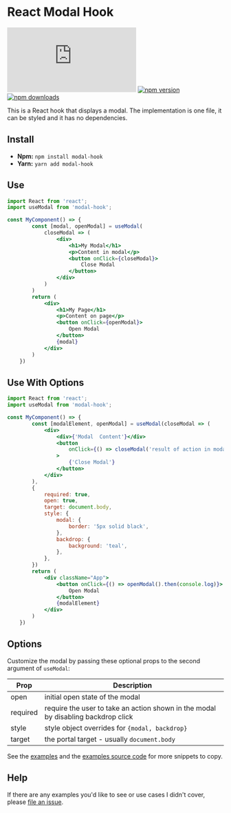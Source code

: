 # React Modal Hook

![gzip size](http://img.badgesize.io/https://unpkg.com/modal-hook/dist/index.js?compression=gzip)
[![npm version](https://img.shields.io/npm/v/modal-hook.svg)](https://www.npmjs.com/package/modal-hook)
[![npm downloads](https://img.shields.io/npm/dm/modal-hook.svg)](https://www.npmjs.com/package/modal-hook)

This is a React hook that displays a modal. The implementation is one file, it can be styled and it has no dependencies.

## Install

-   **Npm:** `npm install modal-hook`
-   **Yarn:** `yarn add modal-hook`

## Use

```jsx
import React from 'react';
import useModal from 'modal-hook';

const MyComponent() => {
        const [modal, openModal] = useModal(
            closeModal => (
                <div>
                    <h1>My Modal</h1>
                    <p>Content in modal</p>
                    <button onClick={closeModal}>
                        Close Modal
                    </button>
                </div>
            )
        )
        return (
            <div>
                <h1>My Page</h1>
                <p>Content on page</p>
                <button onClick={openModal}>
                    Open Modal
                </button>
                {modal}
            </div>
        )
    })
```

## Use With Options

```jsx
import React from 'react';
import useModal from 'modal-hook';

const MyComponent() => {
        const [modalElement, openModal] = useModal(closeModal => (
            <div>
                <div>{'Modal  Content'}</div>
                <button
                    onClick={() => closeModal('result of action in modal')}
                >
                    {'Close Modal'}
                </button>
            </div>
        ),
        {
            required: true,
            open: true,
            target: document.body,
            style: {
                modal: {
                    border: '5px solid black',
                },
                backdrop: {
                    background: 'teal',
                },
            },
        })
        return (
            <div className="App">
                <button onClick={() => openModal().then(console.log)}>
                    Open Modal
                </button>
                {modalElement}
            </div>
        )
    })
```

## Options

Customize the modal by passing these optional props to the second argument of `useModal`:

| Prop     | Description                                             |
| -------- | ------------------------------------------------------- |
| open     | initial open state of the modal                         |
| required | require the user to take an action shown in the modal by disabling backdrop click |
| style    | style object overrides for `{modal, backdrop}`          |
| target   | the portal target - usually `document.body`             |

See the [examples](https://benshope.github.io/modal-hook) and the [examples source code](https://github.com/benshope/modal-hook/blob/master/stories.js) for more snippets to copy.

## Help

If there are any examples you'd like to see or use cases I didn't cover, please [file an issue](https://github.com/benshope/modal-hook/issues/new).
